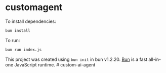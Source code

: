 # customagent

To install dependencies:

```bash
bun install
```

To run:

```bash
bun run index.js
```

This project was created using `bun init` in bun v1.2.20. [Bun](https://bun.com) is a fast all-in-one JavaScript runtime.
#   c u s t o m - a i - a g e n t  
 